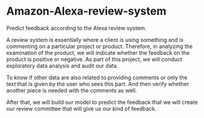 # Amazon-Alexa-review-system
Predict feedback according to the Alexa review system.


A review system is essentially where a client is using something and is commenting on a particular project or product.
Therefore, in analyzing the examination of the product, we will indicate whether the feedback on the product is positive or negative.
As part of this project, we will conduct exploratory data analysis and audit our data. 

To know if other data are also related to providing comments or only the text that is given by the user who sees this part. And then verify whether another piece is needed with the comments as well.

After that, we will build our model to predict the feedback that we will create our review committee that will give us our kind of feedback.
